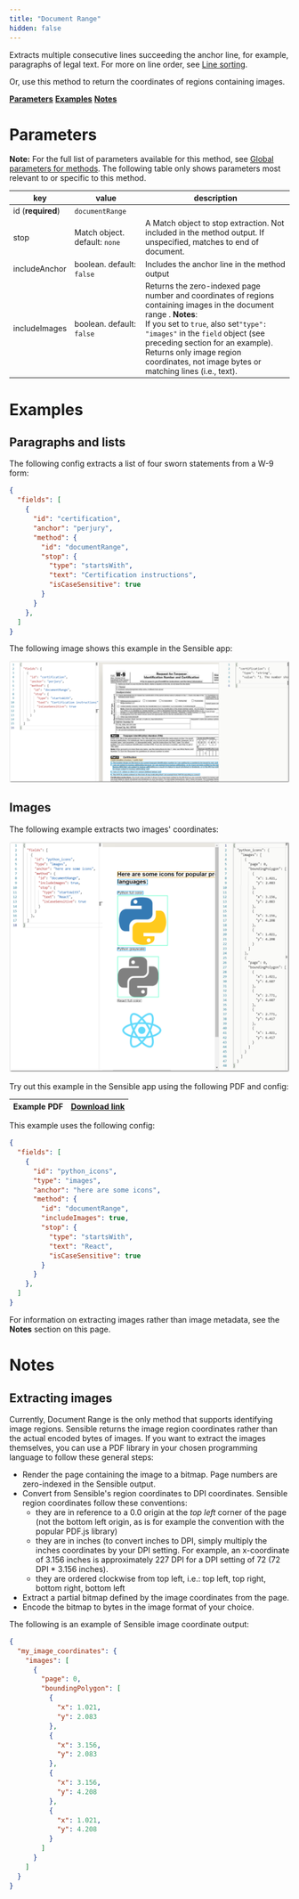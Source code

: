 ```yaml
---
title: "Document Range"
hidden: false
---
```

Extracts multiple consecutive lines succeeding the anchor line, for example, paragraphs of legal text. For more on line order, see [Line sorting](doc:concepts#line-sorting).

Or, use this method to return the coordinates of regions containing images.

[**Parameters**](doc:document-range#section-parameters)
[**Examples**](doc:document-range#section-examples)
[**Notes**](doc:document-range#section-notes)



Parameters
====

**Note:** For the full list of parameters available for this method, see [Global parameters for methods](doc:method#section-global-parameters-for-methods). The following table only shows parameters most relevant to or specific to this method.

| key               | value                         | description                                                  |
| ----------------- | ----------------------------- | ------------------------------------------------------------ |
| id (**required**) | `documentRange`               |                                                              |
| stop              | Match object. default: `none` | A Match object to stop extraction. Not included in the method output.  If unspecified, matches to end of document. |
| includeAnchor     | boolean. default: `false`     | Includes the anchor line in the method output                |
| includeImages     | boolean. default: `false`     | Returns the zero-indexed page number and coordinates of regions containing images in the document range .  **Notes**:<br/>  If you set to `true`,  also set`"type": "images"` in the `field` object (see preceding section for an example). <br/>Returns only image region coordinates, not image bytes or matching lines (i.e., text). |

Examples
====

Paragraphs and lists
----

The following config extracts a list of four sworn statements from a W-9 form: 

```json
{
  "fields": [
    {
      "id": "certification",
      "anchor": "perjury",
      "method": {
        "id": "documentRange",
        "stop": {
          "type": "startsWith",
          "text": "Certification instructions",
          "isCaseSensitive": true
        }
      }
    },
  ]
}
```

The following image shows this example in the Sensible app:

![Click to enlarge](https://raw.githubusercontent.com/sensible-hq/sensible-docs/main/readme-sync/assets/v0/images/final/documentrange_sworn.png)

Images
----

The following example extracts two images' coordinates:

![Click to enlarge](https://raw.githubusercontent.com/sensible-hq/sensible-docs/main/readme-sync/assets/v0/images/final/documentrange_icons.png)

Try out this example in the Sensible app using the following PDF and config:

| Example PDF | [Download link](https://raw.githubusercontent.com/sensible-hq/sensible-docs/main/readme-sync/assets/v0/pdfs/image_coordinates_example.pdf) |
| --------------------------------- | ------------------------------------------------------------ |

This example uses the following config:

```json
{
  "fields": [
    {
      "id": "python_icons",
      "type": "images",
      "anchor": "here are some icons",
      "method": {
        "id": "documentRange",
        "includeImages": true,
        "stop": {
          "type": "startsWith",
          "text": "React",
          "isCaseSensitive": true
        }
      }
    },
  ]
}
```



For information on extracting images rather than image metadata, see the **Notes** section on this page.



Notes
====

Extracting images
----

Currently, Document Range is the only method that supports identifying image regions. Sensible returns the image region coordinates rather than the actual encoded bytes of images. If you want to extract the images themselves, you can use a PDF library in your chosen programming language to follow these general steps:

- Render the page containing the image to a bitmap. Page numbers are zero-indexed in the Sensible output.
- Convert from Sensible's region coordinates to DPI coordinates.  Sensible region coordinates follow these conventions:
  - they are in reference to a 0.0 origin at the *top left* corner of the page (not the bottom left origin, as is for example the convention with the popular PDF.js library)
  - they are in inches (to convert inches to DPI, simply multiply the inches coordinates by your DPI setting. For example, an x-coordinate of 3.156 inches is approximately 227 DPI for a DPI setting of 72 (72 DPI * 3.156 inches).
  - they are ordered clockwise from top left, i.e.: top left, top right, bottom right, bottom left
- Extract a partial bitmap defined by the image coordinates from the page.
- Encode the bitmap to bytes in the image format of your choice. 

The following is an example of Sensible image coordinate output:

```json
{
  "my_image_coordinates": {
    "images": [
      {
        "page": 0,
        "boundingPolygon": [
          {
            "x": 1.021,
            "y": 2.083
          },
          {
            "x": 3.156,
            "y": 2.083
          },
          {
            "x": 3.156,
            "y": 4.208
          },
          {
            "x": 1.021,
            "y": 4.208
          }
        ]
      }
    ]
  }
}
```



